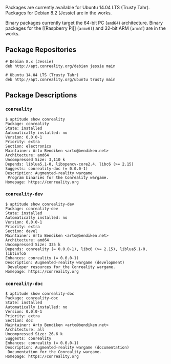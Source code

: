 Packages are currently available for Ubuntu 14.04 LTS (Trusty Tahr).
Packages for Debian 8.2 (Jessie) are in the works.

Binary packages currently target the 64-bit PC (`amd64`) architecture.
Binary packages for the [[Raspberry Pi]] (`armv6l`) and 32-bit ARM (`armhf`)
are in the works.

Package Repositories
--------------------

    # Debian 8.x (Jessie)
    deb http://apt.conreality.org/debian jessie main

    # Ubuntu 14.04 LTS (Trusty Tahr)
    deb http://apt.conreality.org/ubuntu trusty main

Package Descriptions
--------------------

### `conreality`

    $ aptitude show conreality
    Package: conreality
    State: installed
    Automatically installed: no
    Version: 0.0.0-1
    Priority: extra
    Section: electronics
    Maintainer: Arto Bendiken <arto@bendiken.net>
    Architecture: amd64
    Uncompressed Size: 3,110 k
    Depends: liblua5.1-0, libopencv-core2.4, libc6 (>= 2.15)
    Suggests: conreality-doc (= 0.0.0-1)
    Description: Augmented-reality wargame
     Program binaries for the Conreality wargame.
    Homepage: https://conreality.org

### `conreality-dev`

    $ aptitude show conreality-dev
    Package: conreality-dev
    State: installed
    Automatically installed: no
    Version: 0.0.0-1
    Priority: extra
    Section: devel
    Maintainer: Arto Bendiken <arto@bendiken.net>
    Architecture: amd64
    Uncompressed Size: 335 k
    Depends: conreality (= 0.0.0-1), libc6 (>= 2.15), liblua5.1-0, libtinfo5
    Enhances: conreality (= 0.0.0-1)
    Description: Augmented-reality wargame (development)
     Developer resources for the Conreality wargame.
    Homepage: https://conreality.org

### `conreality-doc`

    $ aptitude show conreality-doc
    Package: conreality-doc
    State: installed
    Automatically installed: no
    Version: 0.0.0-1
    Priority: extra
    Section: doc
    Maintainer: Arto Bendiken <arto@bendiken.net>
    Architecture: all
    Uncompressed Size: 26.6 k
    Suggests: conreality
    Enhances: conreality (= 0.0.0-1)
    Description: Augmented-reality wargame (documentation)
     Documentation for the Conreality wargame.
    Homepage: https://conreality.org
